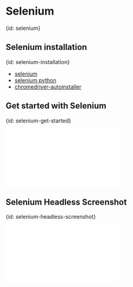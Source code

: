 # Selenium
{id: selenium}


## Selenium installation
{id: selenium-installation}

* [selenium](https://www.selenium.dev/)
* [selenium python](https://selenium-python.readthedocs.io/)
* [chromedriver-autoinstaller](https://pypi.org/project/chromedriver-autoinstaller/)

## Get started with Selenium
{id: selenium-get-started}

![](examples/selenium/start.py)

## Selenium Headless Screenshot
{id: selenium-headless-screenshot}


![](examples/selenium/screenshot.py)

